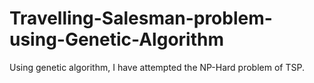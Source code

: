 # Travelling-Salesman-problem-using-Genetic-Algorithm
Using genetic algorithm, I have attempted the NP-Hard problem of TSP.

